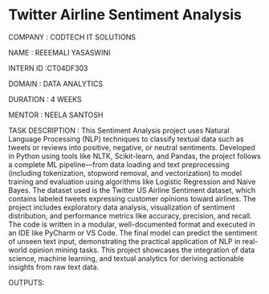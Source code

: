 # Twitter Airline Sentiment Analysis

COMPANY : CODTECH IT SOLUTIONS

NAME : REEEMALI YASASWINI

INTERN ID :CT04DF303

DOMAIN : DATA ANALYTICS

DURATION : 4 WEEKS

MENTOR : NEELA SANTOSH

TASK DESCRIPTION : This Sentiment Analysis project uses Natural Language Processing (NLP) techniques to classify textual data such as tweets or reviews into positive, negative, or neutral sentiments. Developed in Python using tools like NLTK, Scikit-learn, and Pandas, the project follows a complete ML pipeline—from data loading and text preprocessing (including tokenization, stopword removal, and vectorization) to model training and evaluation using algorithms like Logistic Regression and Naive Bayes. The dataset used is the Twitter US Airline Sentiment dataset, which contains labeled tweets expressing customer opinions toward airlines. The project includes exploratory data analysis, visualization of sentiment distribution, and performance metrics like accuracy, precision, and recall. The code is written in a modular, well-documented format and executed in an IDE like PyCharm or VS Code. The final model can predict the sentiment of unseen text input, demonstrating the practical application of NLP in real-world opinion mining tasks. This project showcases the integration of data science, machine learning, and textual analytics for deriving actionable insights from raw text data.

OUTPUTS: 
